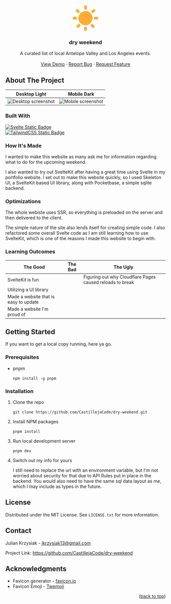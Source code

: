 <!-- Improved compatibility of back to top link: See: https://github.com/othneildrew/Best-README-Template/pull/73 -->
<a name="readme-top"></a>
<!--
*** Thanks for checking out the Best-README-Template. If you have a suggestion
*** that would make this better, please fork the repo and create a pull request
*** or simply open an issue with the tag "enhancement".
*** Don't forget to give the project a star!
*** Thanks again! Now go create something AMAZING! :D
-->

<!-- PROJECT LOGO -->
<br />
<div align="center">
  <a href="https://github.com/CastillejaCode/dry-weekend">
    <img src="/static/android-chrome-512x512.png" alt="Logo" width="80" height="80">
  </a>

<h3 align="center">dry weekend</h3>

  <p align="center">
    A curated list of local Antelope Valley and Los Angeles events.
    <br />
    <br />
    <a href="https://github.com/CastillejaCode/dry-weekend">View Demo</a>
    ·
    <a href="https://github.com/CastillejaCode/dry-weekend/issues">Report Bug</a>
    ·
    <a href="https://github.com/CastillejaCode/dry-weekend/issues">Request Feature</a>
  </p>
</div>

<!-- ABOUT THE PROJECT -->
## About The Project
Desktop Light             |  Mobile Dark
-------------------------|-------------------------
<img src="https://i.imgur.com/6ls0TaP.png" alt="Desktop screenshot">  |  <img src="https://i.imgur.com/vJuTnhD.png" alt="Mobile screenshot">

### Built With


<a href="https://kit.svelte.dev/">  
<img alt="Svelte Static Badge" src="https://img.shields.io/badge/SvelteKit-2A233E?style=for-the-badge&logo=svelte&logoColor=ff3e00&color=2e2e2e" height="50">
</a>
<br/>
<a href="https://tailwindcss.com/">  
<img alt="TailwindCSS Static Badge" src="https://img.shields.io/badge/TailwindCSS-0b1120?style=for-the-badge&logo=tailwindcss&logoColor=38bdf8" height="50">
</a> 

### How It's Made

I wanted to make this website as many ask me for information regarding what to do for the upcoming weekend.

I also wanted to try out SvelteKit after having a great time using Svelte in my portfolio website.
I set out to make this website quickly, so I used Skeleton UI, a SvelteKit based UI library, along with Pocketbase, a simple sqlite backend. 

### Optimizations

The whole webiste uses SSR, so everything is preloaded on the server and then delivered to the client. 

The simple nature of the site also lends itself for creating simple code. I also refactored some overall Svelte code as I am still learning how to use SvelteKit, which is one of the reasons I made this website to begin with. 


### Learning Outcomes

| The Good                               | The Bad                                              | The Ugly |
|----------------------------------------|------------------------------------------------------|----------|
| SvelteKit is fun   |   | Figuring out why Cloudflare Pages caused reloads to break           |
| Utilizing a UI library |                          |          |
|             Made a website that is easy to update            |                                                      |          |
|             Made a website I'm proud of           |                                                      |          |



<!-- GETTING STARTED -->
## Getting Started

If you want to get a local copy running, here ya go. 

### Prerequisites

* pnpm
  ```
  npm install -g pnpm
  ```

### Installation

1. Clone the repo
   ```
   git clone https://github.com/CastillejaCode/dry-weekend.git
   ```
2. Install NPM packages
   ```
   pnpm install 
   ```
3. Run local development server
   ```
   pnpm dev
   ```
 4. Switch out my info for yours

    I still need to replace the url with an environment variable, but I'm not worried about security for that due to API Rules put in place in the backend.
    You would also need to have the same sql data layout as me, which I may include as types in the future. 

<!-- LICENSE -->
## License

Distributed under the MIT License. See `LICENSE.txt` for more information.

<!-- CONTACT -->
## Contact

Julian Krzysiak - jkrzysiak13@gmail.com

Project Link: https://github.com/CastillejaCode/dry-weekend

<!-- ACKNOWLEDGMENTS -->
## Acknowledgments

* Favicon generator - [favicon.io](https://favicon.io/)
* Favicon Emoji - [Twemoji](https://heroicons.com/](https://github.com/twitter/twemoji))

<p align="right">(<a href="#readme-top">back to top</a>)</p>
